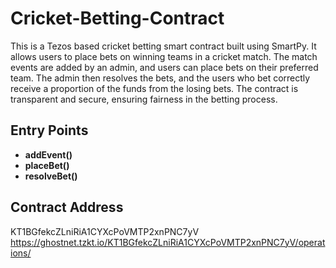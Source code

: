 # Cricket-Betting-Contract
This is a Tezos based cricket betting smart contract built using SmartPy. It allows users to place bets on winning teams in a cricket match. The match events are added by an admin, and users can place bets on their preferred team. The admin then resolves the bets, and the users who bet correctly receive a proportion of the funds from the losing bets. The contract is transparent and secure, ensuring fairness in the betting process.

## Entry Points

- **addEvent()** 
- **placeBet()** 
- **resolveBet()**

## Contract Address 
KT1BGfekcZLniRiA1CYXcPoVMTP2xnPNC7yV\
https://ghostnet.tzkt.io/KT1BGfekcZLniRiA1CYXcPoVMTP2xnPNC7yV/operations/
